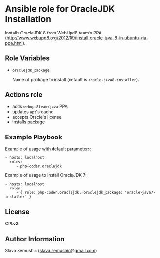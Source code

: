 Ansible role for OracleJDK installation
=======================================

Installs OracleJDK 8 from WebUpd8 team's PPA (http://www.webupd8.org/2012/09/install-oracle-java-8-in-ubuntu-via-ppa.html).

Role Variables
--------------

* `oraclejdk_package`

  Name of package to install (default is `oracle-java8-installer`).

Actions role
------------

* adds `webupd8team/java` PPA
* updates `apt`'s cache
* accepts Oracle's license
* installs package

Example Playbook
----------------

Example of usage with default parameters:

    - hosts: localhost
      roles:
         - php-coder.oraclejdk

Example of usage to install OracleJDK 7:

    - hosts: localhost
      roles:
         - { role: php-coder.oraclejdk, oraclejdk_package: 'oracle-java7-installer' }

License
-------

GPLv2

Author Information
------------------

Slava Semushin (slava.semushin@gmail.com)
